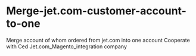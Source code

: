 # Merge-jet.com-customer-account-to-one
Merge account of whom ordered from jet.com into one account 
Cooperate with Ced Jet.com_Magento_integration company
